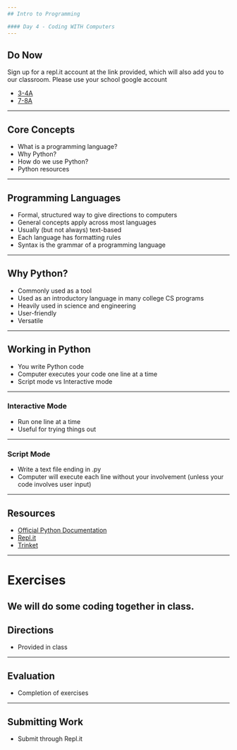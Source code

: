 ```yaml
---
## Intro to Programming

#### Day 4 - Coding WITH Computers
---
```

## Do Now

Sign up for a repl.it account at the link provided, which will also add you to our classroom. Please use your school google account

* [3-4A](https://repl.it/classroom/invite/egzEw0K)
* [7-8A](https://repl.it/classroom/invite/ehCNsKT)
---
## Core Concepts

* What is a programming language?
* Why Python?
* How do we use Python?
* Python resources
---
## Programming Languages

* Formal, structured way to give directions to computers
* General concepts apply across most languages
* Usually (but not always) text-based
* Each language has formatting rules
* Syntax is the grammar of a programming language
---
## Why Python?

* Commonly used as a tool
* Used as an introductory language in many college CS programs
* Heavily used in science and engineering
* User-friendly
* Versatile
---
## Working in Python

* You write Python code
* Computer executes your code one line at a time
* Script mode vs Interactive mode
---
### Interactive Mode

* Run one line at a time
* Useful for trying things out
---
### Script Mode

* Write a text file ending in .py
* Computer will execute each line without your involvement (unless your code involves user input)
---
## Resources

* [Official Python Documentation](https://docs.python.org/3/)
* [Repl.it](https://repl.it/)
* [Trinket](https://trinket.io/)
---
# Exercises

We will do some coding together in class.
---
## Directions

* Provided in class
---
## Evaluation

* Completion of exercises
---
## Submitting Work

* Submit through Repl.it